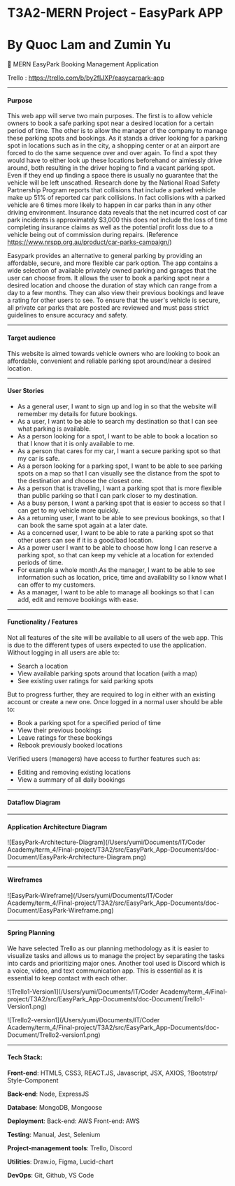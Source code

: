 # T3A2-MERN Project - EasyPark APP

# By Quoc Lam and Zumin Yu

🚗 MERN EasyPark Booking Management Application 



Trello : https://trello.com/b/by2fIJXP/easycarpark-app



---

#### Purpose

This web app will serve two main purposes. The first is to allow vehicle owners to book a safe parking spot near a desired location for a certain period of time. The other is to allow the manager of the company to manage these parking spots and bookings. As it stands a driver looking for a parking spot in locations such as in the city, a shopping center or at an airport are forced to do the same sequence over and over again. To find a spot they would have to either look up these locations beforehand or aimlessly drive around, both resulting in the driver hoping to find a vacant parking spot. Even if they end up finding a space there is usually no guarantee that the vehicle will be left unscathed. Research done by the National Road Safety Partnership Program reports that collisions that include a parked vehicle make up 51% of reported car park collisions. In fact collisions with a parked vehicle are 6 times more likely to happen in car parks than in any other driving environment. Insurance data reveals that the net incurred cost of car park incidents is approximately $3,000 this does not include the loss of time completing insurance claims as well as the potential profit loss due to a vehicle being out of commission during repairs. (Reference https://www.nrspp.org.au/product/car-parks-campaign/)



Easypark provides an alternative to general parking by providing an affordable, secure, and more flexible car park option. The app contains a wide selection of available privately owned parking and garages that the user can choose from. It allows the user to book a parking spot near a desired location and choose the duration of stay which can range from a day to a few months. They can also view their previous bookings and leave a rating for other users to see. To ensure that the user's vehicle is secure, all private car parks that are posted are reviewed and must pass strict guidelines to ensure accuracy and safety.



------

####  Target audience

This website is aimed towards vehicle owners who are looking to book an affordable, convenient and reliable parking spot around/near a desired location.



---

#### User Stories

- As a general user, I want to sign up and log in so that the website will remember my details for future bookings.
- As a user, I want to be able to search my destination so that I can see what parking is available.
- As a person looking for a spot, I want to be able to book a location so that I know that it is only available to me.
- As a person that cares for my car, I want a secure parking spot so that my car is safe.
- As a person looking for a parking spot, I want to be able to see parking spots on a map so that I can visually see the distance from the spot to the destination and choose the closest one. 
- As a person that is travelling, I want a parking spot that is more flexible than public parking so that I can park closer to my destination.
- As a busy person, I want a parking spot that is easier to access so that I can get to my vehicle more quickly.
- As a returning user, I want to be able to see previous bookings, so that I can book the same spot again at a later date. 
- As a concerned user, I want to be able to rate a parking spot so that other users can see if it is a good/bad location.
- As a power user I want to be able to choose how long I can reserve a parking spot, so that can keep my vehicle at a location for extended periods of time. 
- For example a whole month.As the manager, I want to be able to see information such as location, price, time and availability so I know what I can offer to my customers.
- As a manager, I want to be able to manage all bookings so that I can add, edit and remove bookings with ease.





------

####  Functionality / Features

Not all features of the site will be available to all users of the web app. This is due to the different types of users expected to use the application. Without logging in all users are able to:

- Search a location
- View available parking spots around that location (with a map)
- See existing user ratings for said parking spots 

But to progress further, they are required to log in either with an existing account or create a new one. Once logged in a normal user should be able to:

- Book a parking spot for a specified period of time
- View their previous bookings
- Leave ratings for these bookings
- Rebook previously booked locations

Verified users (managers) have access to further features such as:

- Editing and removing existing locations
- View a summary of all daily bookings



------

#### Dataflow Diagram





------

#### Application Architecture Diagram

![EasyPark-Architecture-Diagram](/Users/yumi/Documents/IT/Coder Academy/term_4/Final-project/T3A2/src/EasyPark_App-Documents/doc-Document/EasyPark-Architecture-Diagram.png)

---

#### Wireframes

![EasyPark-Wireframe](/Users/yumi/Documents/IT/Coder Academy/term_4/Final-project/T3A2/src/EasyPark_App-Documents/doc-Document/EasyPark-Wireframe.png)



---

#### Spring Planning

We have selected Trello as our planning methodology as it is easier to visualize tasks and allows us to manage the project by separating the tasks into cards and prioritizing major ones. Another tool used is Discord which is a voice, video, and text communication app. This is essential as it is essential to keep contact with each other.

![Trello1-Version1](/Users/yumi/Documents/IT/Coder Academy/term_4/Final-project/T3A2/src/EasyPark_App-Documents/doc-Document/Trello1-Version1.png)

![Trello2-version1](/Users/yumi/Documents/IT/Coder Academy/term_4/Final-project/T3A2/src/EasyPark_App-Documents/doc-Document/Trello2-version1.png)

---

#### Tech Stack:

**Front-end**: HTML5, CSS3, REACT.JS, Javascript, JSX, AXIOS, ?Bootstrp/ Style-Component

**Back-end**: Node, ExpressJS

**Database**: MongoDB, Mongoose

**Deployment**: Back-end: AWS Front-end: AWS

**Testing**: Manual, Jest, Selenium 

**Project-management tools**: Trello, Discord

**Utilities**: Draw.io, Figma, Lucid-chart

**DevOps**: Git, Github, VS Code